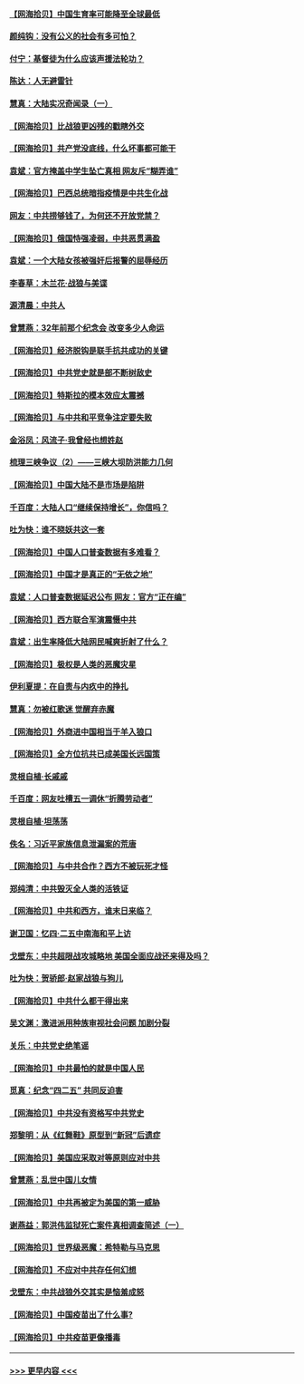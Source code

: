 #### [【网海拾贝】中国生育率可能降至全球最低](../pages/nsc993/n12948793.md?t=05151452) 
#### [颜纯钩：没有公义的社会有多可怕？](../pages/nsc993/n12947626.md?t=05151452) 
#### [付宁：基督徒为什么应该声援法轮功？](../pages/nsc993/n12947233.md?t=05151452) 
#### [陈达：人无避雷针](../pages/nsc993/n12947098.md?t=05151452) 
#### [慧真：大陆实况奇闻录（一）](../pages/nsc993/n12945811.md?t=05151452) 
#### [【网海拾贝】比战狼更凶残的戳瞎外交](../pages/nsc993/n12945717.md?t=05151452) 
#### [【网海拾贝】共产党没底线，什么坏事都可能干](../pages/nsc993/n12942090.md?t=05151452) 
#### [袁斌：官方掩盖中学生坠亡真相 网友斥“糊弄谁”](../pages/nsc993/n12942029.md?t=05151452) 
#### [【网海拾贝】巴西总统暗指疫情是中共生化战](../pages/nsc993/n12938999.md?t=05151452) 
#### [网友：中共捞够钱了，为何还不开放党禁？](../pages/nsc993/n12938952.md?t=05151452) 
#### [【网海拾贝】俄国恃强凌弱，中共恶贯满盈](../pages/nsc993/n12936626.md?t=05151452) 
#### [袁斌：一个大陆女孩被强奸后报警的屈辱经历](../pages/nsc993/n12936547.md?t=05151452) 
#### [李春草：木兰花·战狼与美谍](../pages/nsc993/n12935995.md?t=05151452) 
#### [源清晨：中共人](../pages/nsc993/n12935589.md?t=05151452) 
#### [曾慧燕：32年前那个纪念会 改变多少人命运](../pages/nsc993/n12934233.md?t=05151452) 
#### [【网海拾贝】经济脱钩是联手抗共成功的关键](../pages/nsc993/n12934176.md?t=05151452) 
#### [【网海拾贝】中共党史就是部不断树敌史](../pages/nsc993/n12932844.md?t=05151452) 
#### [【网海拾贝】特斯拉的模本效应太震撼](../pages/nsc993/n12925626.md?t=05151452) 
#### [【网海拾贝】与中共和平竞争注定要失败](../pages/nsc993/n12923326.md?t=05151452) 
#### [金浴凤：风流子‧我曾经也想姓赵](../pages/nsc993/n12920911.md?t=05151452) 
#### [梳理三峡争议（2）——三峡大坝防洪能力几何](../pages/nsc993/n12920173.md?t=05151452) 
#### [【网海拾贝】中国大陆不是市场是陷阱](../pages/nsc993/n12920143.md?t=05151452) 
#### [千百度：大陆人口“继续保持增长”，你信吗？](../pages/nsc993/n12918946.md?t=05151452) 
#### [吐为快：谁不晓妖共这一套](../pages/nsc993/n12918941.md?t=05151452) 
#### [【网海拾贝】中国人口普查数据有多难看？](../pages/nsc993/n12917822.md?t=05151452) 
#### [【网海拾贝】中国才是真正的“无依之地”](../pages/nsc993/n12915845.md?t=05151452) 
#### [袁斌：人口普查数据延迟公布 网友：官方“正在编”](../pages/nsc993/n12915748.md?t=05151452) 
#### [【网海拾贝】西方联合军演震慑中共](../pages/nsc993/n12913466.md?t=05151452) 
#### [袁斌：出生率降低大陆网民喊爽折射了什么？](../pages/nsc993/n12913365.md?t=05151452) 
#### [【网海拾贝】极权是人类的恶魔灾星](../pages/nsc993/n12910697.md?t=05151452) 
#### [伊利夏提：在自责与内疚中的挣扎](../pages/nsc993/n12910493.md?t=05151452) 
#### [慧真：勿被红歌迷 觉醒弃赤魔](../pages/nsc993/n12910485.md?t=05151452) 
#### [【网海拾贝】外商进中国相当于羊入狼口](../pages/nsc993/n12908274.md?t=05151452) 
#### [【网海拾贝】全方位抗共已成美国长远国策](../pages/nsc993/n12906878.md?t=05151452) 
#### [灵根自植‧长戚戚](../pages/nsc993/n12905585.md?t=05151452) 
#### [千百度：网友吐槽五一调休“折腾劳动者”](../pages/nsc993/n12905934.md?t=05151452) 
#### [灵根自植‧坦荡荡](../pages/nsc993/n12905562.md?t=05151452) 
#### [佚名：习近平家族信息泄漏案的荒唐](../pages/nsc993/n12904705.md?t=05151452) 
#### [【网海拾贝】与中共合作？西方不被玩死才怪](../pages/nsc993/n12903873.md?t=05151452) 
#### [郑纯清：中共毁灭全人类的活铁证](../pages/nsc993/n12903785.md?t=05151452) 
#### [【网海拾贝】中共和西方，谁末日来临？](../pages/nsc993/n12903482.md?t=05151452) 
#### [谢卫国：忆四‧二五中南海和平上访](../pages/nsc993/n12902192.md?t=05151452) 
#### [戈壁东：中共超限战攻城略地 美国全面应战还来得及吗？](../pages/nsc993/n12902297.md?t=05151452) 
#### [吐为快：贺骄郎‧赵家战狼与狗儿](../pages/nsc993/n12902280.md?t=05151452) 
#### [【网海拾贝】中共什么都干得出来](../pages/nsc993/n12897500.md?t=05151452) 
#### [吴文渊：激进派用种族审视社会问题 加剧分裂](../pages/nsc993/n12893881.md?t=05151452) 
#### [关乐：中共党史绝笔谣](../pages/nsc993/n12897270.md?t=05151452) 
#### [【网海拾贝】中共最怕的就是中国人民](../pages/nsc993/n12894705.md?t=05151452) 
#### [觅真：纪念“四二五” 共同反迫害](../pages/nsc993/n12894553.md?t=05151452) 
#### [【网海拾贝】中共没有资格写中共党史](../pages/nsc993/n12892231.md?t=05151452) 
#### [郑黎明：从《红舞鞋》原型到“新冠”后遗症](../pages/nsc993/n12890469.md?t=05151452) 
#### [【网海拾贝】美国应采取对等原则应对中共](../pages/nsc993/n12889176.md?t=05151452) 
#### [曾慧燕：乱世中国儿女情](../pages/nsc993/n12887931.md?t=05151452) 
#### [【网海拾贝】中共再被定为美国的第一威胁](../pages/nsc993/n12887580.md?t=05151452) 
#### [谢燕益：郭洪伟监狱死亡案件真相调查简述（一）](../pages/nsc993/n12885648.md?t=05151452) 
#### [【网海拾贝】世界级恶魔：希特勒与马克思](../pages/nsc993/n12884062.md?t=05151452) 
#### [【网海拾贝】不应对中共存任何幻想](../pages/nsc993/n12881460.md?t=05151452) 
#### [戈壁东：中共战狼外交其实是恼羞成怒](../pages/nsc993/n12880392.md?t=05151452) 
#### [【网海拾贝】中国疫苗出了什么事?](../pages/nsc993/n12879124.md?t=05151452) 
#### [【网海拾贝】中共疫苗更像播毒](../pages/nsc993/n12876631.md?t=05151452) 

----
#### [ >>> 更早内容 <<< ](../indexes/nsc993-earlier.md)
